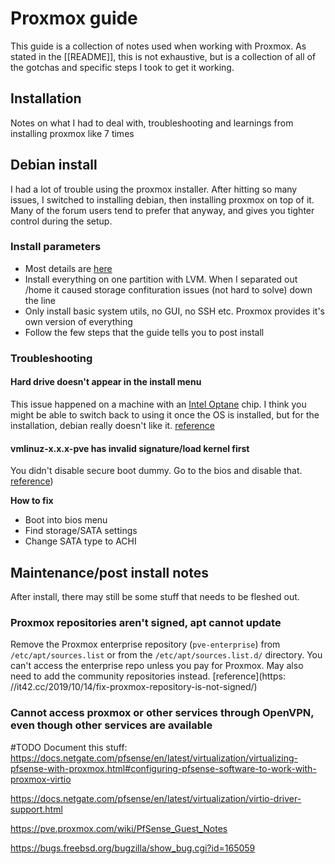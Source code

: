 # Proxmox guide
This guide is a collection of notes used when working with Proxmox. As stated in the [[README]], this is not exhaustive, but is a collection of all of the gotchas and specific steps I took to get it working.

## Installation
Notes on what I had to deal with, troubleshooting and learnings from installing proxmox like 7 times

## Debian install 
I had a lot of trouble using the proxmox installer. After hitting so many issues, I switched to installing debian, then installing proxmox on top of it. Many of the forum users tend to prefer that anyway, and gives you tighter control during the setup.

### Install parameters
- Most details are [here](https://pve.proxmox.com/wiki/Install_Proxmox_VE_on_Debian_Buster)
- Install everything on one partition with LVM. When I separated out /home it caused storage confituration issues (not hard to solve) down the line
- Only install basic system utils, no GUI, no SSH etc. Proxmox provides it's own version of everything
- Follow the few steps that the guide tells you to post install

### Troubleshooting
#### Hard drive doesn't appear in the install menu
This issue happened on a machine with an [Intel Optane](https://store.hp.com/us/en/tech-takes/what-is-intel-optane-memory) chip. I think you might be able to switch back to using it once the OS is installed, but for the installation, debian really doesn't like it. [reference](https://askubuntu.com/questions/99038/why-does-the-ubuntu-installer-not-detect-the-hard-drive-during-installation)

#### vmlinuz-x.x.x-pve has invalid signature/load kernel first
You didn't disable secure boot dummy. Go to the bios and disable that. [reference](https://forum.proxmox.com/threads/vmlinuz-5-0-21-3-pve-has-invalid-signature.59479/))

**How to fix**
- Boot into bios menu
- Find storage/SATA settings
- Change SATA type to ACHI

## Maintenance/post install notes
After install, there may still be some stuff that needs to be fleshed out.

### Proxmox repositories aren't signed, apt cannot update
Remove the Proxmox enterprise repository (`pve-enterprise`) from `/etc/apt/sources.list` or from the `/etc/apt/sources.list.d/` directory. You can't access the enterprise repo unless you pay for Proxmox. May also need to add the community repositories instead. [reference](https: //it42.cc/2019/10/14/fix-proxmox-repository-is-not-signed/)

### Cannot access proxmox or other services through OpenVPN, even though other services are available
#TODO Document this stuff:
https://docs.netgate.com/pfsense/en/latest/virtualization/virtualizing-pfsense-with-proxmox.html#configuring-pfsense-software-to-work-with-proxmox-virtio

https://docs.netgate.com/pfsense/en/latest/virtualization/virtio-driver-support.html

https://pve.proxmox.com/wiki/PfSense_Guest_Notes

https://bugs.freebsd.org/bugzilla/show_bug.cgi?id=165059

